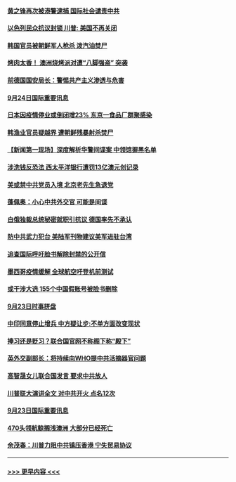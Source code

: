 #### [黄之锋再次被港警逮捕 国际社会谴责中共](../pages/prog202/a102948373.md?t=09250002) 
#### [以色列民众抗议封锁 川普: 美国不再关闭](../pages/prog202/a102948360.md?t=09250002) 
#### [韩国官员被朝鲜军人枪杀 泼汽油焚尸](../pages/prog202/a102948358.md?t=09250002) 
#### [烤肉太香！ 澳洲烧烤派对遭“八脚强盗” 突袭](../pages/prog202/a102948095.md?t=09250002) 
#### [前德国国安局长：警惕共产主义渗透与危害](../pages/prog202/a102948126.md?t=09250002) 
#### [9月24日国际重要讯息](../pages/prog202/a102948124.md?t=09250002) 
#### [日本因疫情停业或倒闭增23%  东京一食品厂群聚感染](../pages/prog202/a102948112.md?t=09250002) 
#### [韩渔业官员疑越界 遭朝鲜残暴射杀焚尸](../pages/prog202/a102947930.md?t=09250002) 
#### [【新闻第一现场】深度解析华警间谍案 中领馆握黑名单](../pages/prog202/a102948040.md?t=09250002) 
#### [涉洗钱反恐法 西太平洋银行遭罚13亿澳元创记录](../pages/prog202/a102948034.md?t=09250002) 
#### [美或禁中共党员入境 北京老先生急退党](../pages/prog202/a102948024.md?t=09250002) 
#### [蓬佩奥：小心中共外交官 可能是间谍](../pages/prog202/a102947969.md?t=09250002) 
#### [白俄独裁总统秘密就职引抗议 德国率先不承认](../pages/prog202/a102947965.md?t=09250002) 
#### [防中共武力犯台 美陆军刊物建议美军进驻台湾](../pages/prog202/a102947804.md?t=09250002) 
#### [追查国际呼吁脸书解除封禁的公开信](../pages/prog202/a102947883.md?t=09250002) 
#### [墨西哥疫情缓解 全球航空吁登机前测试](../pages/prog202/a102947567.md?t=09250002) 
#### [或干涉大选 155个中国假账号被脸书删除](../pages/prog202/a102947583.md?t=09250002) 
#### [9月23日时事拼盘](../pages/prog202/a102947732.md?t=09250002) 
#### [中印同意停止增兵 中方疑让步:不单方面改变现状](../pages/prog202/a102947716.md?t=09250002) 
#### [捧习还是贬习？联合国官网不称阁下称“殿下”](../pages/prog202/a102947656.md?t=09250002) 
#### [英外交副部长：将持续向WHO提中共活摘器官问题](../pages/prog202/a102947631.md?t=09250002) 
#### [高智晟女儿联合国发言 要求中共放人](../pages/prog202/a102947553.md?t=09250002) 
#### [川普联大演讲全文 对中共开火 点名12次](../pages/prog202/a102945304.md?t=09250002) 
#### [9月23日国际重要讯息](../pages/prog202/a102947324.md?t=09250002) 
#### [470头领航鲸搁浅澳洲 大部分已经死亡](../pages/prog202/a102947230.md?t=09250002) 
#### [余茂春：川普力阻中共镇压香港 宁失贸易协议](../pages/prog202/a102947236.md?t=09250002) 

----
#### [ >>> 更早内容 <<< ](../indexes/prog202-earlier.md)

